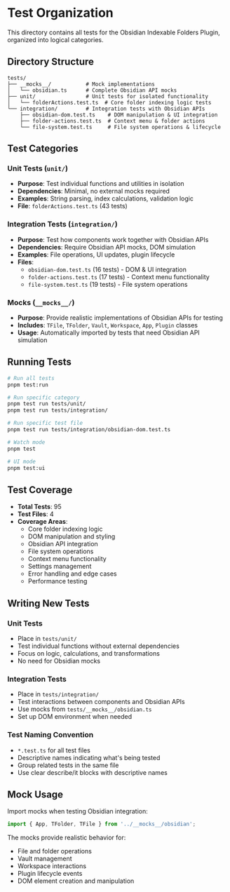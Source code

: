 # Test Organization

This directory contains all tests for the Obsidian Indexable Folders Plugin, organized into logical categories.

## Directory Structure

```
tests/
├── __mocks__/           # Mock implementations
│   └── obsidian.ts      # Complete Obsidian API mocks
├── unit/                # Unit tests for isolated functionality
│   └── folderActions.test.ts  # Core folder indexing logic tests
└── integration/         # Integration tests with Obsidian APIs
    ├── obsidian-dom.test.ts    # DOM manipulation & UI integration
    ├── folder-actions.test.ts  # Context menu & folder actions
    └── file-system.test.ts     # File system operations & lifecycle
```

## Test Categories

### Unit Tests (`unit/`)

- **Purpose**: Test individual functions and utilities in isolation
- **Dependencies**: Minimal, no external mocks required
- **Examples**: String parsing, index calculations, validation logic
- **File**: `folderActions.test.ts` (43 tests)

### Integration Tests (`integration/`)

- **Purpose**: Test how components work together with Obsidian APIs
- **Dependencies**: Require Obsidian API mocks, DOM simulation
- **Examples**: File operations, UI updates, plugin lifecycle
- **Files**:
  - `obsidian-dom.test.ts` (16 tests) - DOM & UI integration
  - `folder-actions.test.ts` (17 tests) - Context menu functionality
  - `file-system.test.ts` (19 tests) - File system operations

### Mocks (`__mocks__/`)

- **Purpose**: Provide realistic implementations of Obsidian APIs for testing
- **Includes**: `TFile`, `TFolder`, `Vault`, `Workspace`, `App`, `Plugin` classes
- **Usage**: Automatically imported by tests that need Obsidian API simulation

## Running Tests

```bash
# Run all tests
pnpm test:run

# Run specific category
pnpm test run tests/unit/
pnpm test run tests/integration/

# Run specific test file
pnpm test run tests/integration/obsidian-dom.test.ts

# Watch mode
pnpm test

# UI mode
pnpm test:ui
```

## Test Coverage

- **Total Tests**: 95
- **Test Files**: 4
- **Coverage Areas**:
  - Core folder indexing logic
  - DOM manipulation and styling
  - Obsidian API integration
  - File system operations
  - Context menu functionality
  - Settings management
  - Error handling and edge cases
  - Performance testing

## Writing New Tests

### Unit Tests

- Place in `tests/unit/`
- Test individual functions without external dependencies
- Focus on logic, calculations, and transformations
- No need for Obsidian mocks

### Integration Tests

- Place in `tests/integration/`
- Test interactions between components and Obsidian APIs
- Use mocks from `tests/__mocks__/obsidian.ts`
- Set up DOM environment when needed

### Test Naming Convention

- `*.test.ts` for all test files
- Descriptive names indicating what's being tested
- Group related tests in the same file
- Use clear describe/it blocks with descriptive names

## Mock Usage

Import mocks when testing Obsidian integration:

```typescript
import { App, TFolder, TFile } from '../__mocks__/obsidian';
```

The mocks provide realistic behavior for:

- File and folder operations
- Vault management
- Workspace interactions
- Plugin lifecycle events
- DOM element creation and manipulation
